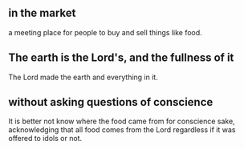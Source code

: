 ## in the market ##

a meeting place for people to buy and sell things like food.

## The earth is the Lord's, and the fullness of it ##

The Lord made the earth and everything in it.

## without asking questions of conscience ##

It is better not know where the food came from for conscience sake, acknowledging that all food comes from the Lord regardless if it was offered to idols or not.